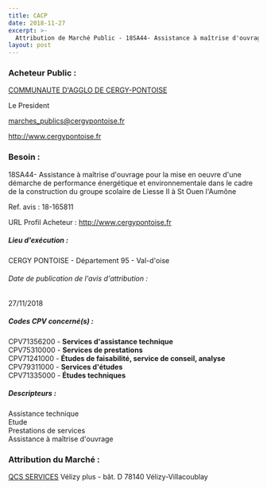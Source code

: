 ```yaml
---
title: CACP
date: 2018-11-27
excerpt: >-
  Attribution de Marché Public - 18SA44- Assistance à maîtrise d'ouvrage pour la mise en oeuvre d'une démarche de performance énergétique et environnementale dans le cadre de la construction du groupe scolaire de Liesse II
layout: post
---
```


### Acheteur Public : 
<a href="/acheteur-137/siren-249500109"> COMMUNAUTE D'AGGLO DE CERGY-PONTOISE</a><br/>

Le President

marches_publics@cergypontoise.fr


http://www.cergypontoise.fr
### Besoin :

18SA44- Assistance à maîtrise d'ouvrage pour la mise en oeuvre d'une démarche de performance énergétique et environnementale dans le cadre de la construction du groupe scolaire de Liesse II à St Ouen l'Aumône

Ref. avis : 18-165811

URL Profil Acheteur : http://www.cergypontoise.fr

##### Lieu d'exécution :

CERGY PONTOISE - Département 95 - Val-d'oise

###### Date de publication de l'avis d'attribution : 
27/11/2018

##### Codes CPV concerné(s) :
CPV71356200 - **Services d'assistance technique** <br/>
CPV75310000 - **Services de prestations** <br/>
CPV71241000 - **Études de faisabilité, service de conseil, analyse** <br/>
CPV79311000 - **Services d'études** <br/>
CPV71335000 - **Études techniques** <br/>

##### Descripteurs :
Assistance technique <br/>
Etude <br/>
Prestations de services <br/>
Assistance à maîtrise d'ouvrage <br/>

### Attribution du Marché :
<a href="/entreprise-577/siren-804448587"> QCS SERVICES</a>    Vélizy plus - bât. D 78140 Vélizy-Villacoublay <br/>
